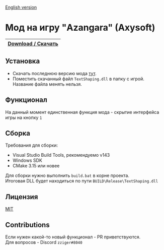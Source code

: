 [English version](README_EN.md)

# Мод на игру "Azangara" (Axysoft)

|[**Download / Скачать**](https://github.com/zziger/azangara-mod/releases/latest/download/TextShaping.dll)|
|-|

## Установка

- Скачать последнюю версию мода [тут](https://github.com/zziger/azangara-mod/releases/latest/download/TextShaping.dll).
- Поместить скачанный файл `TextShaping.dll` в папку с игрой. Название файла менять нельзя.

## Функционал

На данный момент единственная функция мода - скрытие интерфейса игры на кнопку `1`

## Сборка

Требования для сборки:
- Visual Studio Build Tools, рекомендуемо v143
- Windows SDK
- CMake 3.15 или новее

Для сборки нужно выполнить `build.bat` в корне проекта.<br>
Итоговая DLL будет находиться по пути `BUILD\Release\TextShaping.dll`

## Лицензия

[MIT](LICENSE)

## Contributions

Если нужен какой-то новый функционал - PR приветствуются.<br>
Для вопросов - Discord `zziger#8040`
